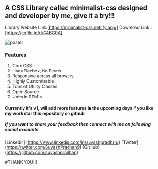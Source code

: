 ## A CSS Library called minimalist-css designed and developer by me, give it a try!!!

Library Website Link:[https://minimalist-css.netlify.app/]
Download Link : [https://gofile.io/d/C4BG0A]

![poster](dist/images/poster.png)

### Features

1. Core CSS
2. Uses Flexbox, No Floats
3. Responsive across all browers
4. Highly Customizable
5. Tons of Utility Classes
6. Open Source
7. Units In REM's


#### Currently it's v1, will add more features in the upcoming days if you like my work star this repository on github

##### If you want to share your feedback then connect with me on following social accounts

[Linkedin] (https://www.linkedin.com/in/suyashpradhan/)
[Twitter] (https://twitter.com/SuyashPradhan9)
[GitHub] (https://github.com/suyashpradhan)


#THANK YOU!!!